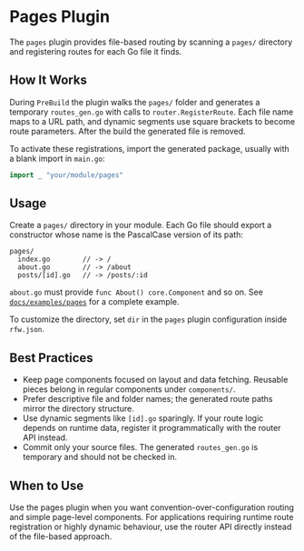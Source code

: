 # Pages Plugin

The `pages` plugin provides file-based routing by scanning a `pages/`
directory and registering routes for each Go file it finds.

## How It Works

During `PreBuild` the plugin walks the `pages/` folder and generates a
temporary `routes_gen.go` with calls to `router.RegisterRoute`. Each file name
maps to a URL path, and dynamic segments use square brackets to become route
parameters. After the build the generated file is removed.

To activate these registrations, import the generated package, usually with
a blank import in `main.go`:

```go
import _ "your/module/pages"
```

## Usage

Create a `pages/` directory in your module. Each Go file should export a
constructor whose name is the PascalCase version of its path:

```
pages/
  index.go        // -> /
  about.go        // -> /about
  posts/[id].go   // -> /posts/:id
```

`about.go` must provide `func About() core.Component` and so on.
See [`docs/examples/pages`](../../examples/pages) for a complete example.

To customize the directory, set `dir` in the `pages` plugin configuration
inside `rfw.json`.

## Best Practices

- Keep page components focused on layout and data fetching. Reusable pieces
  belong in regular components under `components/`.
- Prefer descriptive file and folder names; the generated route paths mirror
  the directory structure.
- Use dynamic segments like `[id].go` sparingly. If your route logic depends
  on runtime data, register it programmatically with the router API instead.
- Commit only your source files. The generated `routes_gen.go` is temporary
  and should not be checked in.

## When to Use

Use the pages plugin when you want convention-over-configuration routing and
simple page-level components. For applications requiring runtime route
registration or highly dynamic behaviour, use the router API directly instead
of the file-based approach.

